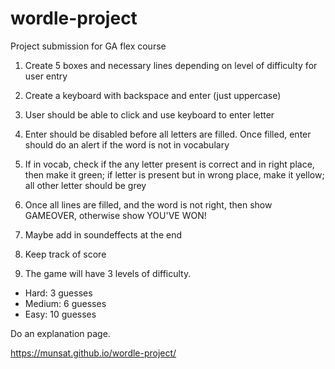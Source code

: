 # wordle-project
Project submission for GA flex course



1. Create 5 boxes and necessary lines depending on level of difficulty for user entry

1. Create a keyboard with backspace and enter (just uppercase)

1. User should be able to click and use keyboard to enter letter

1. Enter should be disabled before all letters are filled. Once filled, enter should do an alert if the word is not in vocabulary

1. If in vocab, check if the any letter present is correct and in right place, then make it green; if letter is present but in wrong place, make it yellow; all other letter should be grey

1. Once all lines are filled, and the word is not right, then show GAMEOVER, otherwise show YOU'VE WON!
1. Maybe add in soundeffects at the end
1. Keep track of score
1. The game will have 3 levels of difficulty.
- Hard: 3 guesses
- Medium: 6 guesses
- Easy: 10 guesses

Do an explanation page.

https://munsat.github.io/wordle-project/
